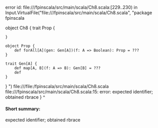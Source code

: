 error id: file://<WORKSPACE>/fpinscala/src/main/scala/Ch8.scala:[229..230) in Input.VirtualFile("file://<WORKSPACE>/fpinscala/src/main/scala/Ch8.scala", "package fpinscala

object Ch8 {
    trait Prop {

    }

    object Prop {
        def forAll[A](gen: Gen[A])(f: A => Boolean): Prop = ???
    }

    trait Gen[A] {
        def map[A, B](f: A => B): Gen[B] = ???
        def 
    }

}
")
file://<WORKSPACE>/file:<WORKSPACE>/fpinscala/src/main/scala/Ch8.scala
file://<WORKSPACE>/fpinscala/src/main/scala/Ch8.scala:15: error: expected identifier; obtained rbrace
    }
    ^
#### Short summary: 

expected identifier; obtained rbrace
